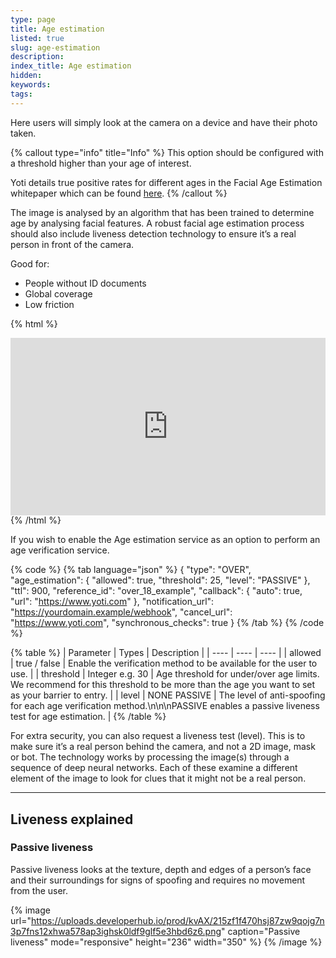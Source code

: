 ```yaml
---
type: page
title: Age estimation
listed: true
slug: age-estimation
description: 
index_title: Age estimation
hidden: 
keywords: 
tags: 
---
```


Here users will simply look at the camera on a device and have their photo taken.

{% callout type="info" title="Info" %}
This option should be configured with a threshold higher than your age of interest.

Yoti details true positive rates for different ages in the Facial Age Estimation whitepaper which can be found [here](https://www.yoti.com/blog/yoti-age-estimation-white-paper).
{% /callout %}

The image is analysed by an algorithm that has been trained to determine age by analysing facial features. A robust facial age estimation process should also include liveness detection technology to ensure it’s a real person in front of the camera.

Good for:

- People without ID documents
- Global coverage
- Low friction

{% html %}
<div style="padding:56.25% 0 0 0;position:relative;"><iframe src="https://player.vimeo.com/video/647416816?h=beb50a0088&amp;badge=0&amp;autopause=0&amp;player_id=0&amp;app_id=58479&dnt=1" frameborder="0" allow="autoplay; fullscreen; picture-in-picture" allowfullscreen style="position:absolute;top:0;left:0;width:100%;height:100%;" title="AVS_AGE_ESTIMATION_SHORT.mp4"></iframe></div><script src="https://player.vimeo.com/api/player.js"></script>
{% /html %}

If you wish to enable the Age estimation service as an option to perform an age verification service.

{% code %}
{% tab language="json" %}
{
    "type": "OVER",
    "age_estimation": {
        "allowed": true,
        "threshold": 25,
        "level": "PASSIVE"
    },
    "ttl": 900,
    "reference_id": "over_18_example",
    "callback": {
       "auto": true,
       "url": "https://www.yoti.com"
    },
    "notification_url": "https://yourdomain.example/webhook",
    "cancel_url": "https://www.yoti.com",
    "synchronous_checks": true
}
{% /tab %}
{% /code %}

{% table %}
| Parameter | Types | Description | 
| ---- | ---- | ---- | 
| allowed | true / false | Enable the verification method to be available for the user to use. | 
| threshold | Integer e.g. 30 | Age threshold for under/over age limits. We recommend for this threshold to be more than the age you want to set as your barrier to entry. | 
| level | NONE PASSIVE | The level of anti-spoofing for each age verification method.\n\n\nPASSIVE enables a passive liveness test for age estimation. | 
{% /table %}

For extra security, you can also request a liveness test (level). This is to make sure it’s a real person behind the camera, and not a 2D image, mask or bot. The technology works by processing the image(s) through a sequence of deep neural networks. Each of these examine a different element of the image to look for clues that it might not be a real person.

---

## Liveness explained

### Passive liveness

Passive liveness looks at the texture, depth and edges of a person’s face and their surroundings for signs of spoofing and requires no movement from the user.

{% image url="https://uploads.developerhub.io/prod/kvAX/215zf1f470hsj87zw9qojg7n3p7fns12xhwa578ap3ighsk0ldf9glf5e3hbd6z6.png" caption="Passive liveness" mode="responsive" height="236" width="350" %}
{% /image %}